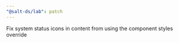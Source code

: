 ```yaml
---
"@salt-ds/lab": patch
---
```


Fix system status icons in content from using the component styles override
